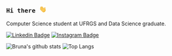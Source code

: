 

### <samp> Hi there <img width="20px" src="https://github.com/ABSphreak/ABSphreak/blob/master/gifs/Hi.gif" /> </samp>

Computer Science student at UFRGS and Data Science graduate.

[![Linkedin Badge](https://img.shields.io/badge/-LinkedIn-blue?style=flat-square&logo=Linkedin&logoColor=white&link=https://www.linkedin.com/in/bruna/)](https://www.linkedin.com/in/bruna-oliveira-02788190/)
[![Instagram Badge](https://img.shields.io/badge/-Instagram-DF0174?style=flat-square&labelColor=DF0174&logo=instagram&logoColor=white&link=https://www.instagram.com/pru.u/)](https://www.instagram.com/pru.u/)

<!--
![Bruna's github stats](https://github-readme-stats.vercel.app/api?username=brunaoliveira&count_private=true&theme=dracula&hide=contribs,prs)
-->
![Bruna's github stats](https://github-readme-stats.vercel.app/api?username=brunaoliveira&count_private=true&theme=radical&hide=contribs,prs&include_all_commits=true)
![Top Langs](https://github-readme-stats.vercel.app/api/top-langs/?username=brunaoliveira&layout=compact&theme=radical&count_private=true&exclude_repo=pandas-profiling,kangaroo,unsupervised_learning_T2&langs_count=12)


<!--
**brunaoliveira/brunaoliveira** is a ✨ _special_ ✨ repository because its `README.md` (this file) appears on your GitHub profile.

Here are some ideas to get you started:

- 🔭 I’m currently working on ...
- 🌱 I’m currently learning ...
- 👯 I’m looking to collaborate on ...
- 🤔 I’m looking for help with ...
- 💬 Ask me about ...
- 📫 How to reach me: ...
- 😄 Pronouns: ...
- ⚡ Fun fact: ...
-->
